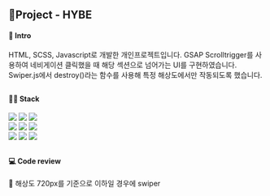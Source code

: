 ## 🚩Project - HYBE

#### 📰 Intro 
HTML, SCSS, Javascript로 개발한 개인프로젝트입니다. GSAP Scrolltrigger를 사용하여 네비게이션 클릭했을 때 해당 섹션으로 넘어가는 UI를 구현하였습니다. Swiper.js에서 destroy()라는 함수를 사용해 특정 해상도에서만 작동되도록 했습니다. 
##
#### 👩‍💻 Stack 
<div>
  <img src="https://img.shields.io/badge/html-e34f26?style=for-the-badge&logo=html&logoColor=white">
  <img src="https://img.shields.io/badge/Scss-CC6699?style=for-the-badge&logo=sass&logoColor=white">
  <img src="https://img.shields.io/badge/Javascript-F7DF1E?style=for-the-badge&logo=javascript&logoColor=white">
</div>
<div>
  <img src="https://img.shields.io/badge/Figma-F24E1E?style=for-the-badge&logo=figma&logoColor=white">
  <img src="https://img.shields.io/badge/git-F05032?style=for-the-badge&logo=git&logoColor=white">
  <img src="https://img.shields.io/badge/github-181717?style=for-the-badge&logo=github&logoColor=white">
</div>
<div>
  <img src="https://img.shields.io/badge/gsap-0AE448?style=for-the-badge&logo=gsap&logoColor=white">
  <img src="https://img.shields.io/badge/swiper.js-6332F6?style=for-the-badge&logo=aos&logoColor=white">
  <img src="https://img.shields.io/badge/aos-1FA2ED?style=for-the-badge&logo=aos&logoColor=white">
</div>

##
#### 💻 Code review
🔸 해상도 720px를 기준으로 이하일 경우에 swiper
